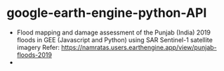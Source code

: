 # google-earth-engine-python-API
- Flood mapping and damage assessment of the Punjab (India) 2019 floods in GEE (Javascript and Python) using SAR Sentinel-1 satellite imagery 
  Refer: https://namratas.users.earthengine.app/view/punjab-floods-2019
- 
